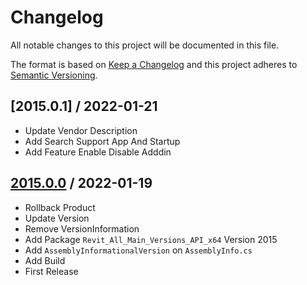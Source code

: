 # Changelog
All notable changes to this project will be documented in this file.

The format is based on [Keep a Changelog](http://keepachangelog.com/en/1.0.0/)
and this project adheres to [Semantic Versioning](http://semver.org/spec/v2.0.0.html).

## [2015.0.1] / 2022-01-21
- Update Vendor Description
- Add Search Support App And Startup
- Add Feature Enable Disable Adddin

## [2015.0.0] / 2022-01-19
- Rollback Product
- Update Version
- Remove VersionInformation
- Add Package `Revit_All_Main_Versions_API_x64` Version 2015
- Add `AssemblyInformationalVersion` on `AssemblyInfo.cs`
- Add Build
- First Release

[vNext]: ../../compare/1.0.0...HEAD
[2015.0.0]: ../../compare/2015.0.0